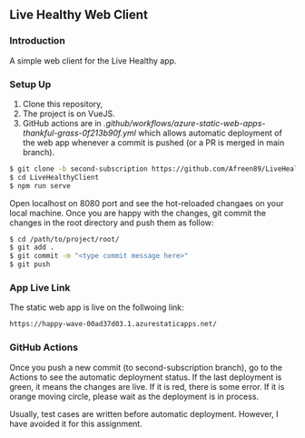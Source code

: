## Live Healthy Web Client 

### Introduction 

A simple web client for the Live Healthy app. 

### Setup Up 

1) Clone this repository,
2) The project is on VueJS. 
3) GitHub actions are in *.github/workflows/azure-static-web-apps-thankful-grass-0f213b90f.yml* which allows automatic deployment of the web app whenever a commit is pushed (or a PR is merged in main branch).


```bash
$ git clone -b second-subscription https://github.com/Afreen89/LiveHealthyClient.git
$ cd LiveHealthyClient 
$ npm run serve 
```

Open localhost on 8080 port and see the hot-reloaded changaes on your local machine. Once you are happy with the changes, git commit the changes in the root directory and push them as follow: 


```bash
$ cd /path/to/project/root/
$ git add .
$ git commit -m "<type commit message here>"
$ git push
```

### App Live Link

The static web app is live on the follwoing link: 

```bash
https://happy-wave-00ad37d03.1.azurestaticapps.net/
```

### GitHub Actions 

Once you push a new commit (to second-subscription branch), go to the Actions to see the automatic deployment status. If the last deployment is green, it means the changes are live. If it is red, there is some error. If it is orange moving circle, please wait as the deployment is in process. 


Usually, test cases are written before automatic deployment. However, I have avoided it for this assignment.